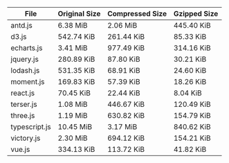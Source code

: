 | File | Original Size | Compressed Size | Gzipped Size |
| --- | --- | --- | --- |
| antd.js | 6.38 MiB | 2.06 MiB | 445.40 KiB |
| d3.js | 542.74 KiB | 261.44 KiB | 85.33 KiB |
| echarts.js | 3.41 MiB | 977.49 KiB | 314.16 KiB |
| jquery.js | 280.89 KiB | 87.80 KiB | 30.21 KiB |
| lodash.js | 531.35 KiB | 68.91 KiB | 24.60 KiB |
| moment.js | 169.83 KiB | 57.39 KiB | 18.26 KiB |
| react.js | 70.45 KiB | 22.44 KiB | 8.04 KiB |
| terser.js | 1.08 MiB | 446.67 KiB | 120.49 KiB |
| three.js | 1.19 MiB | 630.82 KiB | 154.79 KiB |
| typescript.js | 10.45 MiB | 3.17 MiB | 840.62 KiB |
| victory.js | 2.30 MiB | 694.12 KiB | 154.21 KiB |
| vue.js | 334.13 KiB | 113.72 KiB | 41.82 KiB |
